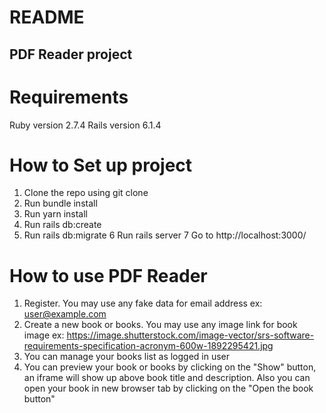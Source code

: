 # README
## PDF Reader project
# Requirements
Ruby version 2.7.4
Rails version 6.1.4
# How to Set up project
1. Clone the repo using git clone
2. Run bundle install
3. Run yarn install
4. Run rails db:create
5. Run rails db:migrate
6  Run rails server
7  Go to http://localhost:3000/ 
# How to use PDF Reader
1. Register. You may use any fake data for email address ex: user@example.com
2. Create a new book or books. You may use any image link for book image ex: https://image.shutterstock.com/image-vector/srs-software-requirements-specification-acronym-600w-1892295421.jpg
3. You can manage your books list as logged in user
4. You can preview your book or books by clicking on  the "Show" button, an iframe will show up above book title and description. Also you can open your book in new browser tab by clicking on the "Open the book button"

